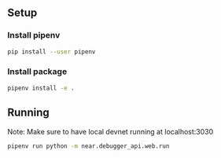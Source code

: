 ## Setup

### Install pipenv

```bash
pip install --user pipenv
```

### Install package

```bash
pipenv install -e .
```

## Running

Note: Make sure to have local devnet running at localhost:3030

```bash
pipenv run python -m near.debugger_api.web.run
```
